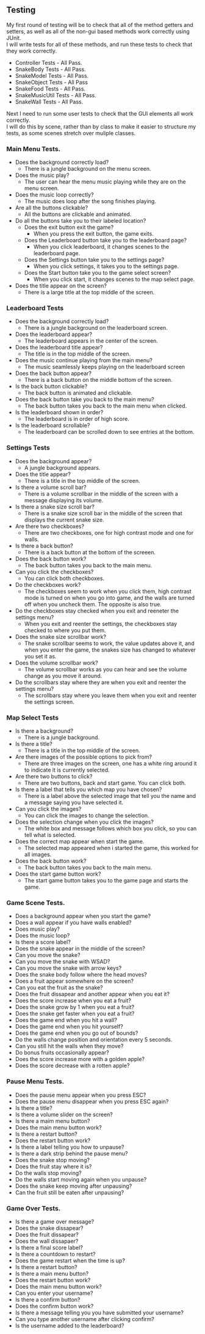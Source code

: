 ## Testing
My first round of testing will be to check that all of the method getters and setters, 
as well as all of the non-gui based methods work correctly using JUnit.
<br>
I will write tests for all of these methods, and run these tests to check that they work correctly.

- Controller Tests - All Pass.
- SnakeBody Tests - All Pass.
- SnakeModel Tests - All Pass.
- SnakeObject Tests - All Pass
- SnakeFood Tests - All Pass.
- SnakeMusicUtil Tests - All Pass.
- SnakeWall Tests - All Pass.

Next I need to run some user tests to check that the GUI elements all work correctly.
<br>
I will do this by scene, rather than by class to make it easier to structure my tests, 
as some scenes stretch over muliple classes.

### Main Menu Tests.
- Does the background correctly load?
    - There is a jungle background on the menu screen.
- Does the music play?
  - The user can hear the menu music playing while they are on the menu screen.
- Does the music loop correctly?
  - The music does loop after the song finishes playing.
- Are all the buttons clickable?
  - All the buttons are clickable and animated.
- Do all the buttons take you to their labeled location?
  - Does the exit button exit the game?
    - When you press the exit button, the game exits.
  - Does the Leaderboard button take you to the leaderboard page?
    - When you click leaderboard, it changes scenes to the leaderboard page.
  - Does the Settings button take you to the settings page?
    - When you click settings, it takes you to the settings page.
  - Does the Start button take you to the game select screen?
    - When you click start, it changes scenes to the map select page.
- Does the title appear on the screen?
  - There is a large title at the top middle of the screen.

### Leaderboard Tests
- Does the background correctly load?
  - There is a jungle background on the leaderboard screen.
- Does the leaderboard appear?
  - The leaderboard appears in the center of the screen.
- Does the leaderboard title appear? 
  - The title is in the top middle of the screen.
- Does the music continue playing from the main menu?
  - The music seamlessly keeps playing on the leaderboard screen
- Does the back button appear?
  - There is a back button on the middle bottom of the screen.
- Is the back button clickable?
  - The back button is animated and clickable.
- Does the back button take you back to the main menu?
  - The back button takes you back to the main menu when clicked.
- Is the leaderboard shown in order?
  - The leaderboard is in order of high score.
- Is the leaderboard scrollable?
  - The leaderboard can be scrolled down to see entries at the bottom.

### Settings Tests
- Does the background appear?
  - A jungle background appears.
- Does the title appear?
  - There is a title in the top middle of the screen.
- Is there a volume scroll bar?
  - There is a volume scrollbar in the middle of the screen with a message displaying its volume.
- Is there a snake size scroll bar?
  - There is a snake size scroll bar in the middle of the screen that displays the current snake size.
- Are there two checkboxes?
  - There are two checkboxes, one for high contrast mode and one for walls.
- Is there a back button?
  - There is a back button at the bottom of the screeen.
- Does the back button work?
  - The back button takes you back to the main menu.
- Can you click the checkboxes?
  - You can click both checkboxes.
- Do the checkboxes work?
  - The checkboxes seem to work when you click them, high contrast mode is turned on when you go into game, and the walls are turned off when you uncheck them. The opposite is also true.
- Do the checkboxes stay checked when you exit and reeneter the settings menu?
  - When you exit and reenter the settings, the checkboxes stay checked to where you put them.
- Does the snake size scrollbar work?
  - The snake scrollbar seems to work, the value updates above it, and when you enter the game, the snakes size has changed to whatever you set it as.
- Does the volume scrollbar work?
  - The volume scrollbar works as you can hear and see the volume change as you move it around.
- Do the scrollbars stay where they are when you exit and reenter the settings menu?
  - The scrollbars stay where you leave them when you exit and reenter the settings screen.

### Map Select Tests
- Is there a background?
  - There is a jungle background.
- Is there a title?
  - There is a title in the top middle of the screen.
- Are there images of the possible options to pick from?
  - There are three images on the screen, one has a white ring around it to indicate it is currently selected.
- Are there two buttons to click?
  - There are two buttons, back and start game. You can click both.
- Is there a label that tells you which map you have chosen?
  - There is a label above the selected image that tell you the name and a message saying you have selected it.
- Can you click the images?
  - You can click the images to change the selection.
- Does the selection change when you click the images?
  - The white box and message follows which box you click, so you can tell what is selected.
- Does the correct map appear when start the game.
  - The selected map appeared when i started the game, this worked for all images.
- Does the back button work?
  - The back button takes you back to the main menu.
- Does the start game button work?
  - The start game button takes you to the game page and starts the game.

### Game Scene Tests.
- Does a background appear when you start the game? 
- Does a wall appear if you have walls enabled?
- Does music play?
- Does the music loop?
- Is there a score label?
- Does the snake appear in the middle of the screen?
- Can you move the snake?
- Can you move the snake with WSAD?
- Can you move the snake with arrow keys?
- Does the snake body follow where the head moves?
- Does a fruit appear somewhere on the screen?
- Can you eat the fruit as the snake?
- Does the fruit dissapear and another appear when you eat it?
- Does the score increase when you eat a fruit?
- Does the snake grow by 1 when you eat a fruit?
- Does the snake get faster when you eat a fruit?
- Does the game end when you hit a wall?
- Does the game end when you hit yourself?
- Does the game end when you go out of bounds?
- Do the walls change position and orientation every 5 seconds.
- Can you still hit the walls when they move?
- Do bonus fruits occasionally appear?
- Does the score increase more with a golden apple?
- Does the score decrease with a rotten apple?
### Pause Menu Tests.
- Does the pause menu appear when you press ESC?
- Does the pause menu disappear when you press ESC again?
- Is there a title?
- Is there a volume slider on the screen?
- Is there a maim menu button?
- Does the main menu button work?
- Is there a restart button?
- Does the restart button work?
- Is there a label telling you how to unpause?
- Is there a dark strip behind the pause menu?
- Does the snake stop moving?
- Does the fruit stay where it is?
- Do the walls stop moving?
- Do the walls start moving again when you unpause?
- Does the snake keep moving after unpausing?
- Can the fruit still be eaten after unpausing?
### Game Over Tests. 
- Is there a game over message?
- Does the snake dissapear?
- Does the fruit dissapear?
- Does the wall dissapaer?
- Is there a final score label?
- Is there a countdown to restart?
- Does the game restart when the time is up?
- Is there a restart button?
- Is there a main menu button?
- Does the restart button work?
- Does the main menu button work?
- Can you enter your username?
- Is there a confirm button?
- Does the confirm button work?
- Is there a message telling you you have submitted your username?
- Can you type another username after clicking confirm?
- Is the username added to the leaderboard?